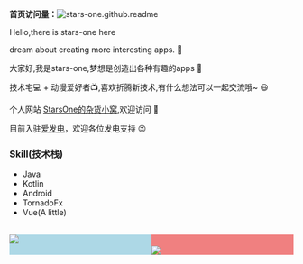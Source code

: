 
**首页访问量：**![stars-one.github.readme](https://count.getloli.com/get/@stars-one.github.readme)

Hello,there is stars-one here

dream about creating more interesting apps. 📱

大家好,我是stars-one,梦想是创造出各种有趣的apps 📱

技术宅💻 + 动漫爱好者📺,喜欢折腾新技术,有什么想法可以一起交流哦~ 😃



个人网站 [StarsOne的杂货小窝](https://stars-one.site/),欢迎访问 🎉

目前入驻[爱发电](https://afdian.net/@stars-one)，欢迎各位发电支持 :wink:
### Skill(技术栈)

- Java
- Kotlin
- Android
- TornadoFx
- Vue(A little)


<br>

<div style="display: flex;">
    <div style="flex: 1; background-color: lightblue;">
      <img src="https://github-readme-stats.vercel.app/api?username=stars-one&show_icons=true&icon_color=CE1D2D&text_color=718096&bg_color=ffffff&hide_title=true&locale=cn&card_width=450" />
    </div>
    <div style="flex: 1; background-color: lightcoral;">
      <img style="margin-top:20px !important;" src="https://github-readme-stats.vercel.app/api/top-langs/?username=stars-one&card_width=450&theme=vue&layout=compact&langs_count=10&hide=dart,batchfile,ruby,html,css,objective-c&locale=cn" />
    </div>
</div>



